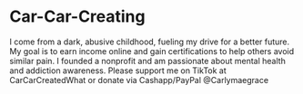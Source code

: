 # Car-Car-Creating
 I come from a dark, abusive childhood, fueling my drive for a better future. My goal is to earn income online and gain certifications to help others avoid similar pain. I founded a nonprofit and am passionate about mental health and addiction awareness. Please support me on TikTok at CarCarCreatedWhat or donate via Cashapp/PayPal @Carlymaegrace
